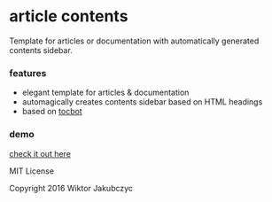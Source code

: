 # article contents
Template for articles or documentation with automatically generated contents sidebar.

### features
- elegant template for articles & documentation
- automagically creates contents sidebar based on HTML headings
- based on [tocbot](https://github.com/tscanlin/tocbot)

### demo
[check it out here](http://monolithpl.github.io/article-contents/)

MIT License

Copyright 2016 Wiktor Jakubczyc
